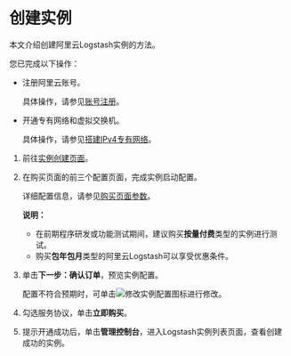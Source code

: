 # 创建实例

本文介绍创建阿里云Logstash实例的方法。

您已完成以下操作：

-   注册阿里云账号。

    具体操作，请参见[账号注册](https://account.aliyun.com/register/register.html)。

-   开通专有网络和虚拟交换机。

    具体操作，请参见[搭建IPv4专有网络](/cn.zh-CN/快速入门/搭建IPv4专有网络.md)。


1.  前往[实例创建页面](https://common-buy.aliyun.com/new?commodityCode=elasticsearch_logstash_post&orderType=BUY)。

2.  在购买页面的前三个配置页面，完成实例启动配置。

    详细配置信息，请参见[购买页面参数](/cn.zh-CN/Logstash/快速入门/步骤一：创建实例/购买页面参数.md)。

    **说明：**

    -   在前期程序研发或功能测试期间，建议购买**按量付费**类型的实例进行测试。
    -   购买**包年包月**类型的阿里云Logstash可以享受优惠条件。
3.  单击**下一步：确认订单**，预览实例配置。

    配置不符合预期时，可单击![修改实例配置](https://static-aliyun-doc.oss-accelerate.aliyuncs.com/assets/img/zh-CN/0546359951/p84860.png)图标进行修改。

4.  勾选服务协议，单击**立即购买**。

5.  提示开通成功后，单击**管理控制台**，进入Logstash实例列表页面，查看创建成功的实例。


